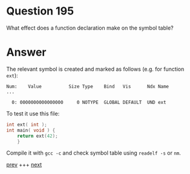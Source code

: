 
# Question 195



What effect does a function declaration make on the symbol table?


# Answer



The relevant symbol is created and marked as follows (e.g. for function `ext`):

```
Num:    Value          Size Type    Bind   Vis      Ndx Name
...

  0: 0000000000000000     0 NOTYPE  GLOBAL DEFAULT  UND ext
```

To test it use this file:
```c
int ext( int );
int main( void ) {
    return ext(42);
    }
```

Compile it with `gcc -c` and check symbol table using `readelf -s` or `nm`.


[prev](194.md) +++ [next](196.md)
